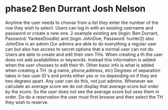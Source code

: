 # phase2 Ben Durrant Josh Nelson

Anytime the user needs to choose from a list they enter the number of the row they wish to select.
Users can log in with an existing username and password or create a new one. 
2 example existing are (login: Ben Durrant, Password: YankeeDoodle) and (login JohnDoe, Password: hunter2) also JohnDoe is an admin
Our admins are able to do everything a regular user can but also has access to secret options that a normal user can not do.
Users are able to create and edit their own THs. When creating a th the user does not add availabilities or keywords.
Instead this information is added when the user chooses to edit their th. Other basic info is what is added when creating a TH. (e.g name, phone,address, etc)
Degrees of separation takes in two user ID's and prints either yes or no depending on if they are two degrees apart. Any user can do this, not just admins.
Whenever we calculate an average score we do not display that average score but order by the score. So the user does not see the average score but sees them in order.
Do do a reservation the user must first browse and then select the TH they wish to reserve.




